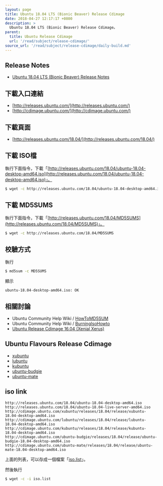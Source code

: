```yaml
---
layout: page
title: Ubuntu 18.04 LTS (Bionic Beaver) Release Cdimage
date: 2018-04-27 12:17:17 +0800
description: >
  Ubuntu 18.04 LTS (Bionic Beaver) Release Cdimage。
parent:
  title: Ubuntu Release Cdimage
  url: '/read/subject/release-cdimage/'
source_url: '/read/subject/release-cdimage/daily-build.md'
---
```



## Release Notes

* [Ubuntu 18.04 LTS (Bionic Beaver) Release Notes](https://wiki.ubuntu.com/BionicBeaver/ReleaseNotes)


## 下載入口連結

* [http://releases.ubuntu.com/](http://releases.ubuntu.com/)
* [http://cdimage.ubuntu.com/](http://cdimage.ubuntu.com/)


## 下載頁面

* [http://releases.ubuntu.com/18.04/](http://releases.ubuntu.com/18.04/)



## 下載 ISO檔

執行下面指令，下載「[http://releases.ubuntu.com/18.04/ubuntu-18.04-desktop-amd64.iso](http://releases.ubuntu.com/18.04/ubuntu-18.04-desktop-amd64.iso)」。

``` sh
$ wget -c http://releases.ubuntu.com/18.04/ubuntu-18.04-desktop-amd64.iso
```


## 下載 MD5SUMS

執行下面指令，下載「[http://releases.ubuntu.com/18.04/MD5SUMS](http://releases.ubuntu.com/18.04/MD5SUMS)」。

``` sh
$ wget -c http://releases.ubuntu.com/18.04/MD5SUMS
```


## 校驗方式

執行

``` sh
$ md5sum -c MD5SUMS
```

顯示

```
ubuntu-18.04-desktop-amd64.iso: OK
```


## 相關討論

* Ubuntu Community Help Wiki / [HowToMD5SUM](https://help.ubuntu.com/community/HowToMD5SUM)
* Ubuntu Community Help Wiki / [BurningIsoHowto](https://help.ubuntu.com/community/BurningIsoHowto)
* [Ubuntu Release Cdimage 16.04 (Xenial Xerus)](http://samwhelp.github.io/book-ubuntu-qna/read/case/release-cdimage/1604.html)


## Ubuntu Flavours Release Cdimage

* [xubuntu](http://cdimage.ubuntu.com/xubuntu/releases/18.04/release/)
* [lubuntu](http://cdimage.ubuntu.com/lubuntu/releases/18.04/release/)
* [kubuntu](http://cdimage.ubuntu.com/kubuntu/releases/18.04/release/)
* [ubuntu-budgie](http://cdimage.ubuntu.com/ubuntu-budgie/releases/18.04/release/)
* [ubuntu-mate](http://cdimage.ubuntu.com/ubuntu-mate/releases/18.04/release/)


## iso link

```
http://releases.ubuntu.com/18.04/ubuntu-18.04-desktop-amd64.iso
http://releases.ubuntu.com/18.04/ubuntu-18.04-live-server-amd64.iso
http://cdimage.ubuntu.com/xubuntu/releases/18.04/release/xubuntu-18.04-desktop-amd64.iso
http://cdimage.ubuntu.com/lubuntu/releases/18.04/release/lubuntu-18.04-desktop-amd64.iso
http://cdimage.ubuntu.com/kubuntu/releases/18.04/release/kubuntu-18.04-desktop-amd64.iso
http://cdimage.ubuntu.com/ubuntu-budgie/releases/18.04/release/ubuntu-budgie-18.04-desktop-amd64.iso
http://cdimage.ubuntu.com/ubuntu-mate/releases/18.04/release/ubuntu-mate-18.04-desktop-amd64.iso
```

上面的列表，可以存成一個檔案「[iso.list](https://github.com/samwhelp/play-ubuntu-18.04-plan/blob/master/prototype/release-cdimage/download-list/iso.list)」。

然後執行

``` sh
$ wget -c -i iso.list
```
